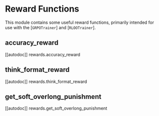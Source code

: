 # Reward Functions

This module contains some useful reward functions, primarily intended for use with the [`GRPOTrainer`] and [`RLOOTrainer`].

## accuracy_reward

[[autodoc]] rewards.accuracy_reward

## think_format_reward

[[autodoc]] rewards.think_format_reward

## get_soft_overlong_punishment

[[autodoc]] rewards.get_soft_overlong_punishment
